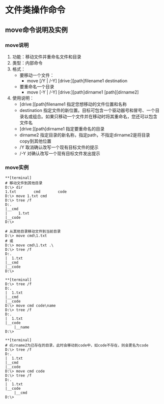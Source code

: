 # 文件类操作命令

## move命令说明及实例

### move说明
1. 功能：移动文件并重命名文件和目录
2. 类型：内部命令
3. 格式：
	* 要移动一个文件：
		+ move [/Y | /-Y] [drive:][path]filename1 destination
	* 要重命名一个目录
		+ move [-Y | /-Y] [drive:][path]dirname1 [path][dirname2]
4. 使用说明：
	* [drive:][path]filename1 指定您想移动的文件位置和名称
	* destination 指定文件的新位置。目标可包含一个驱动器号和冒号、一个目录名或组合。如果只移动一个文件并在移动时将其重命名，您还可以包含文件名
	* [drive:][path]dirname1 指定要重命名的目录
	* dirname2 指定目录的新名称，指定path，不指定dirname2是将目录copy到其他位置
	* /Y 取消确认改写一个现有目标文件的提示
	* /-Y 对确认改写一个现有目标文件发出提示

### move实例

```
**[terminal]
# 移动文件到其他目录
D:\> dir
1.txt        cmd        code
D:\> move 1.txt cmd
D:\> tree /f
D:.
|__cmd
|     1.txt
|__code
D:\>

# 从其他目录移动文件到当前目录
D:\> move cmd\1.txt
# 或
D:\> move cmd\1.txt .\
D:\> tree /f
D:.
|  1.txt
|__cmd
|__code
D:\>
```

```
**[terminal]
D:\> tree /f
D:.
|  1.txt
|__cmd
|__code
D:\> move cmd code\name
D:\> tree /f
D:.
|  1.txt
|__code
    |__name
D:\>
```

```
**[terminal]
# dirname2为已存在的目录，此时会移动到code中，如code不存在，则会更名为code
D:\> tree /f
D:.
|  1.txt
|__cmd
|__code
D:\> move cmd code
D:\> tree /f
D:.
|  1.txt
|__code
    |__cmd
D:\>
```

